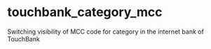 # touchbank_category_mcc
Switching visibility of MCC code for category in the internet bank of TouchBank
